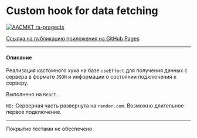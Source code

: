 # Custom hook for data fetching

[![AACMKT ra-progects](https://github.com/AACMKT/ra-hooks-context_use-json-fetch/actions/workflows/web.yml/badge.svg)](https://github.com/AACMKT/ra-hooks-context_use-json-fetch/actions/workflows/web.yml)

[Ссылка на публикацию приложения на GitHub Pages](https://aacmkt.github.io/ra-hooks-context_use-json-fetch/)

---

#### Описание

Реализация кастомного хука на базе `useEffect` для получения данных с сервера в формате `JSON` и информации о состоянии подключения к серверу.

Выполнено на `React`.

`NB:` Серверная часть развернута на `render.com`. Возможно длительное первое подключение.

---
Покрытие тестами не обеспечено
